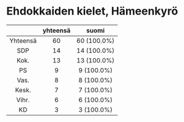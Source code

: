 # Ehdokkaiden kielet, Hämeenkyrö

| |yhteensä|suomi|
|:---:|:---:|:---:|
|Yhteensä|60|60 (100.0%)|
|SDP|14|14 (100.0%)|
|Kok.|13|13 (100.0%)|
|PS|9|9 (100.0%)|
|Vas.|8|8 (100.0%)|
|Kesk.|7|7 (100.0%)|
|Vihr.|6|6 (100.0%)|
|KD|3|3 (100.0%)|

